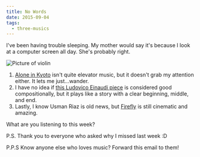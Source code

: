 ```yaml
---
title: No Words
date: 2015-09-04
tags:
  - three-musics
---
```


I've been having trouble sleeping. My mother would say it's because I look at a computer screen all day. She's probably right.

![Picture of  violin](/images/blog/violin.jpg)

1. [Alone in Kyoto](https://www.youtube.com/watch?v=XUjAtYQkFm8) isn't quite elevator music, but it doesn't grab my attention either. It lets me just...wander.
1. I have no idea if [this Ludovico Einaudi piece](https://www.youtube.com/watch?v=_fNg3qHdEcY) is considered good compositionally, but it plays like a story with a clear beginning, middle, and end.
1. Lastly, I know Usman Riaz is old news, but [Firefly](https://www.youtube.com/watch?v=4B2WBY2HRDg) is still cinematic and amazing.

What are you listening to this week?

P.S. Thank you to everyone who asked why I missed last week :D

P.P.S Know anyone else who loves music? Forward this email to them!

